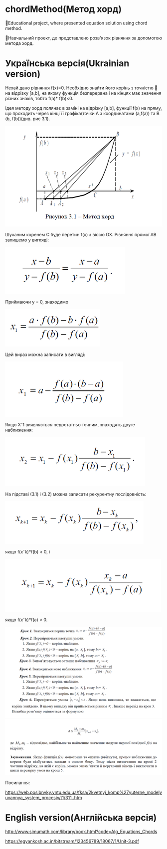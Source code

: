 # chordMethod(Метод хорд)
📖Educational project, where presented equation solution using chord method.

📖Навчальний проект, де представлено розв'язок рівняння за допомогою метода хорд.

# Українська версія(Ukrainian version)

Нехай дано рівняння f(x)=0. Необхідно знайти його корінь з точністю  на
відрізку [a,b], на якому функція безперервна і на кінцях має значення різних знаків,
тобто f(a)* f(b)<0.

Ідея методу хорд полянає в заміні на відрізку [a,b], функції f(x) на пряму, що проходить через кінці її графіка(точки А з координатами (а,f(a)) та B (b, f(b))(див. рис 3.1).

![](https://github.com/ChyzhykNazar/chordMethod/blob/e4732e8529b72f4e19a814700779608732530ac6/images/%231.png)

Шуканим коренем С буде перетин f(x) з віссю ОХ. Рівняння прямої АВ запишемо у вигляді:

![](https://github.com/ChyzhykNazar/chordMethod/blob/e4732e8529b72f4e19a814700779608732530ac6/images/%232.png)

Приймаючи у = 0, знаходимо

![](https://github.com/ChyzhykNazar/chordMethod/blob/e4732e8529b72f4e19a814700779608732530ac6/images/%233.png)

Цей вираз можна записати в вигляді:

![](https://github.com/ChyzhykNazar/chordMethod/blob/e4732e8529b72f4e19a814700779608732530ac6/images/%234.png)

Якщо Хˇ1 виявляється недостатньо точним, знаходять друге наближення:

![](https://github.com/ChyzhykNazar/chordMethod/blob/e4732e8529b72f4e19a814700779608732530ac6/images/%235.png)

На підставі (3.1) і (3.2) можна записати рекурентну послідовність:

![](https://github.com/ChyzhykNazar/chordMethod/blob/e4732e8529b72f4e19a814700779608732530ac6/images/%236.png)

якщо f(xˇk)*f(b) < 0, і 

![](https://github.com/ChyzhykNazar/chordMethod/blob/e4732e8529b72f4e19a814700779608732530ac6/images/%237.png)

якщо f(xˇk)*f(а) < 0.

![](https://github.com/ChyzhykNazar/chordMethod/blob/e4732e8529b72f4e19a814700779608732530ac6/images/%238.png)
![](https://github.com/ChyzhykNazar/chordMethod/blob/e4732e8529b72f4e19a814700779608732530ac6/images/%239.png)

Посилання:

https://web.posibnyky.vntu.edu.ua/fksa/2kvetnyj_komp%27yuterne_modelyuvannya_system_procesiv/t1/311..htm

# English version(Англійська версія)

http://www.simumath.com/library/book.html?code=Alg_Equations_Chords

https://egyankosh.ac.in/bitstream/123456789/18067/1/Unit-3.pdf

